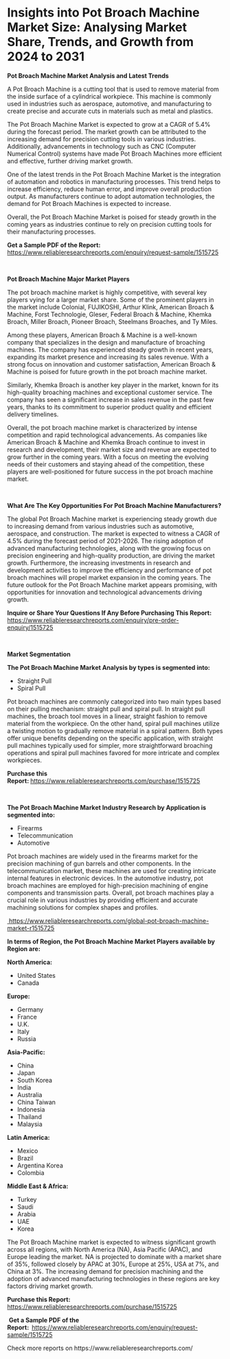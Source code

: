 <p><h1>Insights into Pot Broach Machine Market Size: Analysing Market Share, Trends, and Growth from 2024 to 2031</h1></p><p><strong>Pot Broach Machine Market Analysis and Latest Trends</strong></p>
<p><p>A Pot Broach Machine is a cutting tool that is used to remove material from the inside surface of a cylindrical workpiece. This machine is commonly used in industries such as aerospace, automotive, and manufacturing to create precise and accurate cuts in materials such as metal and plastics.</p><p>The Pot Broach Machine Market is expected to grow at a CAGR of 5.4% during the forecast period. The market growth can be attributed to the increasing demand for precision cutting tools in various industries. Additionally, advancements in technology such as CNC (Computer Numerical Control) systems have made Pot Broach Machines more efficient and effective, further driving market growth.</p><p>One of the latest trends in the Pot Broach Machine Market is the integration of automation and robotics in manufacturing processes. This trend helps to increase efficiency, reduce human error, and improve overall production output. As manufacturers continue to adopt automation technologies, the demand for Pot Broach Machines is expected to increase.</p><p>Overall, the Pot Broach Machine Market is poised for steady growth in the coming years as industries continue to rely on precision cutting tools for their manufacturing processes.</p></p>
<p><strong>Get a Sample PDF of the Report:&nbsp;</strong> <a href="https://www.reliableresearchreports.com/enquiry/request-sample/1515725">https://www.reliableresearchreports.com/enquiry/request-sample/1515725</a></p>
<p>&nbsp;</p>
<p><strong>Pot Broach Machine Major Market Players</strong></p>
<p><p>The pot broach machine market is highly competitive, with several key players vying for a larger market share. Some of the prominent players in the market include Colonial, FUJIKOSHI, Arthur Klink, American Broach & Machine, Forst Technologie, Gleser, Federal Broach & Machine, Khemka Broach, Miller Broach, Pioneer Broach, Steelmans Broaches, and Ty Miles.</p><p>Among these players, American Broach & Machine is a well-known company that specializes in the design and manufacture of broaching machines. The company has experienced steady growth in recent years, expanding its market presence and increasing its sales revenue. With a strong focus on innovation and customer satisfaction, American Broach & Machine is poised for future growth in the pot broach machine market.</p><p>Similarly, Khemka Broach is another key player in the market, known for its high-quality broaching machines and exceptional customer service. The company has seen a significant increase in sales revenue in the past few years, thanks to its commitment to superior product quality and efficient delivery timelines.</p><p>Overall, the pot broach machine market is characterized by intense competition and rapid technological advancements. As companies like American Broach & Machine and Khemka Broach continue to invest in research and development, their market size and revenue are expected to grow further in the coming years. With a focus on meeting the evolving needs of their customers and staying ahead of the competition, these players are well-positioned for future success in the pot broach machine market.</p></p>
<p>&nbsp;</p>
<p><strong>What Are The Key Opportunities For Pot Broach Machine Manufacturers?</strong></p>
<p><p>The global Pot Broach Machine market is experiencing steady growth due to increasing demand from various industries such as automotive, aerospace, and construction. The market is expected to witness a CAGR of 4.5% during the forecast period of 2021-2026. The rising adoption of advanced manufacturing technologies, along with the growing focus on precision engineering and high-quality production, are driving the market growth. Furthermore, the increasing investments in research and development activities to improve the efficiency and performance of pot broach machines will propel market expansion in the coming years. The future outlook for the Pot Broach Machine market appears promising, with opportunities for innovation and technological advancements driving growth.</p></p>
<p><strong>Inquire or Share Your Questions If Any Before Purchasing This Report:</strong> <a href="https://www.reliableresearchreports.com/enquiry/pre-order-enquiry/1515725">https://www.reliableresearchreports.com/enquiry/pre-order-enquiry/1515725</a></p>
<p>&nbsp;</p>
<p><strong>Market Segmentation</strong></p>
<p><strong>The Pot Broach Machine Market Analysis by types is segmented into:</strong></p>
<p><ul><li>Straight Pull</li><li>Spiral Pull</li></ul></p>
<p><p>Pot broach machines are commonly categorized into two main types based on their pulling mechanism: straight pull and spiral pull. In straight pull machines, the broach tool moves in a linear, straight fashion to remove material from the workpiece. On the other hand, spiral pull machines utilize a twisting motion to gradually remove material in a spiral pattern. Both types offer unique benefits depending on the specific application, with straight pull machines typically used for simpler, more straightforward broaching operations and spiral pull machines favored for more intricate and complex workpieces.</p></p>
<p><strong>Purchase this Report:&nbsp;</strong><a href="https://www.reliableresearchreports.com/purchase/1515725">https://www.reliableresearchreports.com/purchase/1515725</a></p>
<p>&nbsp;</p>
<p><strong>The Pot Broach Machine Market Industry Research by Application is segmented into:</strong></p>
<p><ul><li>Firearms</li><li>Telecommunication</li><li>Automotive</li></ul></p>
<p><p>Pot broach machines are widely used in the firearms market for the precision machining of gun barrels and other components. In the telecommunication market, these machines are used for creating intricate internal features in electronic devices. In the automotive industry, pot broach machines are employed for high-precision machining of engine components and transmission parts. Overall, pot broach machines play a crucial role in various industries by providing efficient and accurate machining solutions for complex shapes and profiles.</p></p>
<p><a href="https://www.reliableresearchreports.com/global-pot-broach-machine-market-r1515725">&nbsp;https://www.reliableresearchreports.com/global-pot-broach-machine-market-r1515725</a></p>
<p><strong>In terms of Region, the Pot Broach Machine Market Players available by Region are:</strong></p>
<p>
    <p> <strong> North America: </strong>
        <ul>
            <li>United States</li>
            <li>Canada</li>
        </ul>
        </p> 
    <p> <strong> Europe: </strong>
        <ul>
            <li>Germany</li>
            <li>France</li>
            <li>U.K.</li>
            <li>Italy</li>
            <li>Russia</li>
        </ul>
        </p> 
    <p> <strong> Asia-Pacific: </strong>
        <ul>
            <li>China</li>
            <li>Japan</li>
            <li>South Korea</li>
            <li>India</li>
            <li>Australia</li>
            <li>China Taiwan</li>
            <li>Indonesia</li>
            <li>Thailand</li>
            <li>Malaysia</li>
        </ul>
        </p> 
    <p> <strong> Latin America: </strong>
        <ul>
            <li>Mexico</li>
            <li>Brazil</li>
            <li>Argentina Korea</li>
            <li>Colombia</li>
        </ul>
        </p> 
    <p> <strong> Middle East & Africa: </strong>
        <ul>
            <li>Turkey</li>
            <li>Saudi</li>
            <li>Arabia</li>
            <li>UAE</li>
            <li>Korea</li>
        </ul>
    </p>
    </p>
<p><p>The Pot Broach Machine market is expected to witness significant growth across all regions, with North America (NA), Asia Pacific (APAC), and Europe leading the market. NA is projected to dominate with a market share of 35%, followed closely by APAC at 30%, Europe at 25%, USA at 7%, and China at 3%. The increasing demand for precision machining and the adoption of advanced manufacturing technologies in these regions are key factors driving market growth.</p></p>
<p><strong>Purchase this Report: </strong><a href="https://www.reliableresearchreports.com/purchase/1515725">https://www.reliableresearchreports.com/purchase/1515725</a></p>
<p>&nbsp;<strong>Get a Sample PDF of the Report:&nbsp;&nbsp;</strong><a href="https://www.reliableresearchreports.com/enquiry/request-sample/1515725">https://www.reliableresearchreports.com/enquiry/request-sample/1515725</a></p>
<p><strong></strong></p>
<p>Check more reports on https://www.reliableresearchreports.com/</p>
